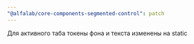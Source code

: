 ```yaml
---
"@alfalab/core-components-segmented-control": patch
---
```


Для активного таба токены фона и текста изменены на static
